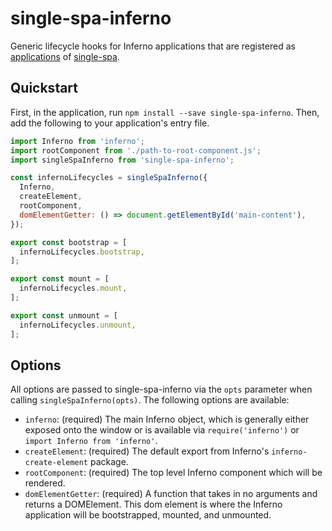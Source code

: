 # single-spa-inferno

Generic lifecycle hooks for Inferno applications that are registered as [applications](https://github.com/CanopyTax/single-spa/blob/master/docs/applications.md) of [single-spa](https://github.com/CanopyTax/single-spa).

## Quickstart

First, in the application, run `npm install --save single-spa-inferno`. Then, add the following to your application's entry file.

```js
import Inferno from 'inferno';
import rootComponent from './path-to-root-component.js';
import singleSpaInferno from 'single-spa-inferno';

const infernoLifecycles = singleSpaInferno({
  Inferno,
  createElement,
  rootComponent,
  domElementGetter: () => document.getElementById('main-content'),
});

export const bootstrap = [
  infernoLifecycles.bootstrap,
];

export const mount = [
  infernoLifecycles.mount,
];

export const unmount = [
  infernoLifecycles.unmount,
];
```

## Options

All options are passed to single-spa-inferno via the `opts` parameter when calling `singleSpaInferno(opts)`. The following options are available:

- `inferno`: (required) The main Inferno object, which is generally either exposed onto the window or is available via `require('inferno')` or `import Inferno from 'inferno'`.
- `createElement`: (required) The default export from Inferno's `inferno-create-element` package.
- `rootComponent`: (required) The top level Inferno component which will be rendered.
- `domElementGetter`: (required) A function that takes in no arguments and returns a DOMElement. This dom element is where the Inferno application will be bootstrapped, mounted, and unmounted.
